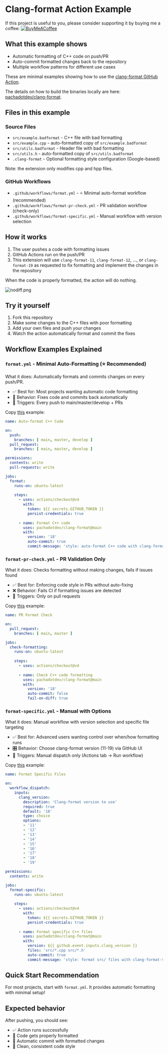 # Clang-format Action Example

If this project is useful to you, please consider supporting it by buying me a coffee: [![BuyMeACoffee](https://raw.githubusercontent.com/pachadotdev/buymeacoffee-badges/main/bmc-yellow.svg)](https://www.buymeacoffee.com/pacha)

## What this example shows

- Automatic formatting of C++ code on push/PR
- Auto-commit formatted changes back to the repository
- Multiple workflow patterns for different use cases

These are minimal examples showing how to use the [clang-format GitHub Action](https://github.com/pachadotdev/clang-format).

The details on how to build the binaries locally are here: [pachadotdev/clang-format](https://github.com/pachadotdev/clang-format).

## Files in this example

### Source Files

- `src/example.badformat` - C++ file with bad formatting
- `src/example.cpp` - auto-formatted copy of `src/example.badformat`
- `src/utils.badformat` - Header file with bad formatting
- `src/utils.h` - auto-formatted copy of `src/utils.badformat`
- `.clang-format` - Optional formatting style configuration (Google-based)

Note: the extension only modifies cpp and hpp files.

### GitHub Workflows

- `.github/workflows/format.yml` - ⭐ Minimal auto-format workflow (recommended)
- `.github/workflows/format-pr-check.yml` - PR validation workflow (check-only)
- `.github/workflows/format-specific.yml` - Manual workflow with version selection

## How it works

1. The user pushes a code with formatting issues
2. GitHub Actions run on the push/PR
3. This extension will use `clang-format-11`, `clang-format-12`, ..., or `clang-format-19` as requested to fix formatting and implement the changes in the repository

When the code is properly formatted, the action will do nothing.

![nodiff.png](nodiff.png "Correctly formatted files on a previous run")

## Try it yourself

1. Fork this repository
2. Make some changes to the C++ files with poor formatting
3. Add your own files and push your changes
4. Watch the action automatically format and commit the fixes

## Workflow Examples Explained

### `format.yml` - Minimal Auto-Formatting (⭐ Recommended)

What it does: Automatically formats and commits changes on every push/PR.

- ✅ Best for: Most projects wanting automatic code formatting
- 🔧 Behavior: Fixes code and commits back automatically
- 📝 Triggers: Every push to main/master/develop + PRs
  
Copy [this](https://github.com/pachadotdev/clang-format-example/blob/main/.github/workflows/format.yml) example:

```yaml
name: Auto-format C++ Code

on:
  push:
    branches: [ main, master, develop ]
  pull_request:
    branches: [ main, master, develop ]

permissions:
  contents: write
  pull-requests: write

jobs:
  format:
    runs-on: ubuntu-latest
    
    steps:
      - uses: actions/checkout@v4
        with:
          token: ${{ secrets.GITHUB_TOKEN }}
          persist-credentials: true
      
      - name: Format C++ code
        uses: pachadotdev/clang-format@main
        with:
          version: '18'
          auto-commit: true
          commit-message: 'style: auto-format C++ code with clang-format-18'
```

### `format-pr-check.yml` - PR Validation Only

What it does: Checks formatting without making changes, fails if issues found

- ✅ Best for: Enforcing code style in PRs without auto-fixing
- ❌ Behavior: Fails CI if formatting issues are detected
- 📝 Triggers: Only on pull requests
  
Copy [this](https://github.com/pachadotdev/clang-format-example/blob/main/.github/workflows/format-pr-check.yml) example:

```yaml
name: PR Format Check

on:
  pull_request:
    branches: [ main, master ]

jobs:
  check-formatting:
    runs-on: ubuntu-latest
    
    steps:
      - uses: actions/checkout@v4
      
      - name: Check C++ code formatting
        uses: pachadotdev/clang-format@main
        with:
          version: '18'
          auto-commit: false
          fail-on-diff: true
```

### `format-specific.yml` - Manual with Options

What it does: Manual workflow with version selection and specific file targeting

- ✅ Best for: Advanced users wanting control over when/how formatting runs
- 🎛️ Behavior: Choose clang-format version (11-19) via GitHub UI
- 📝 Triggers: Manual dispatch only (Actions tab → Run workflow)
  
Copy [this](https://github.com/pachadotdev/clang-format-example/blob/main/.github/workflows/format-specific.yml) example:

```yaml
name: Format Specific Files

on:
  workflow_dispatch:
    inputs:
      clang_version:
        description: 'Clang-format version to use'
        required: true
        default: '18'
        type: choice
        options:
        - '11'
        - '12'
        - '13'
        - '14'
        - '15'
        - '16'
        - '17'
        - '18'
        - '19'

permissions:
  contents: write

jobs:
  format-specific:
    runs-on: ubuntu-latest
    
    steps:
      - uses: actions/checkout@v4
        with:
          token: ${{ secrets.GITHUB_TOKEN }}
          persist-credentials: true
      
      - name: Format specific C++ files
        uses: pachadotdev/clang-format@main
        with:
          version: ${{ github.event.inputs.clang_version }}
          files: 'src/*.cpp src/*.h'
          auto-commit: true
          commit-message: 'style: format src/ files with clang-format-${{ github.event.inputs.clang_version }}'
```

## Quick Start Recommendation

For most projects, start with `format.yml`. It provides automatic formatting with minimal setup!

## Expected behavior

After pushing, you should see:

- ✅ Action runs successfully
- 🔧 Code gets properly formatted
- 📝 Automatic commit with formatted changes
- 🎉 Clean, consistent code style
